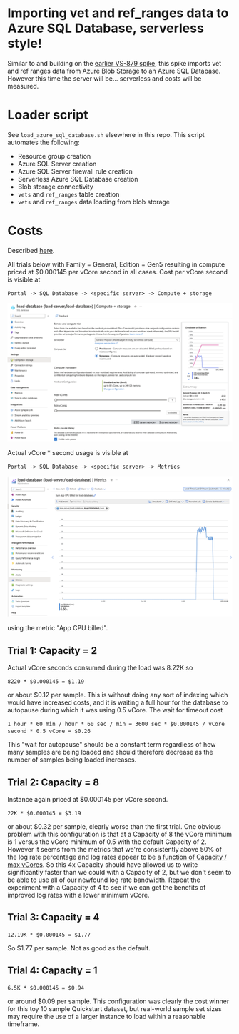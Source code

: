# Importing vet and ref_ranges data to Azure SQL Database, serverless style!

Similar to and building on the [earlier VS-879 spike](azure_sql_database_ingest.md), this spike imports vet and ref
ranges data from Azure Blob Storage to an Azure SQL Database. However this time the server will be... serverless and
costs will be measured.

# Loader script

See `load_azure_sql_database.sh` elsewhere in this repo. This script automates the following:

* Resource group creation
* Azure SQL Server creation
* Azure SQL Server firewall rule creation
* Serverless Azure SQL Database creation
* Blob storage connectivity
* `vets` and `ref_ranges` table creation
* `vets` and `ref_ranges` data loading from blob storage

# Costs

Described [here](https://learn.microsoft.com/en-au/azure/azure-sql/database/serverless-tier-overview?view=azuresql&tabs=general-purpose#billing).

All trials below with Family = General, Edition = Gen5 resulting in compute priced at $0.000145 per vCore second in all
cases. Cost per vCore second is visible at

```
Portal -> SQL Database -> <specific server> -> Compute + storage
```

![Cost per vCore second](./cost%20per%20vCore%20second.png)

Actual vCore * second usage is visible at
```
Portal -> SQL Database -> <specific server> -> Metrics
```

![Actual vCore * second usage](./App%20CPU%20billed.png)

using the metric "App CPU billed".


## Trial 1: Capacity = 2

Actual vCore seconds consumed during the load was 8.22K so

```
8220 * $0.000145 = $1.19
```

or about $0.12 per sample. This is without doing any sort of indexing which would have increased costs, and it is
waiting a full hour for the database to autopause during which it was using 0.5 vCore. The wait for timeout cost

```
1 hour * 60 min / hour * 60 sec / min = 3600 sec * $0.000145 / vCore second * 0.5 vCore = $0.26
```

This "wait for autopause" should be a constant term regardless of how many samples are being loaded and should therefore
decrease as the number of samples being loaded increases.

## Trial 2: Capacity = 8

Instance again priced at $0.000145 per vCore second.

```
22K * $0.000145 = $3.19
```

or about $0.32 per sample, clearly worse than the first trial. One obvious problem with this configuration is that at a
Capacity of 8 the vCore minimum is 1 versus the vCore minimum of 0.5 with the default Capacity of 2. However it seems
from the metrics that we're consistently above 50% of the log rate percentage and log rates appear to
be [a function of Capacity / max vCores](https://techcommunity.microsoft.com/t5/azure-sql-blog/raising-log-rate-limits-for-general-purpose-service-tier-in/ba-p/1784622).
So this 4x Capacity should have allowed us to write significantly faster than we could with a Capacity of 2, but we
don't seem to be able to use all of our newfound log rate bandwidth. Repeat the experiment with a Capacity of 4 to see
if we can get the benefits of improved log rates with a lower minimum vCore.

## Trial 3: Capacity = 4

```
12.19K * $0.000145 = $1.77
```

So $1.77 per sample. Not as good as the default.

## Trial 4: Capacity = 1

```
6.5K * $0.000145 = $0.94
```

or around $0.09 per sample. This configuration was clearly the cost winner for this toy 10 sample Quickstart dataset,
but real-world sample set sizes may require the use of a larger instance to load within a reasonable timeframe.
